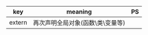 
| key    | meaning            | PS  |
| ------ | ------------------ | --- |
| extern | 再次声明全局对象(函数\类\变量等) |     |
